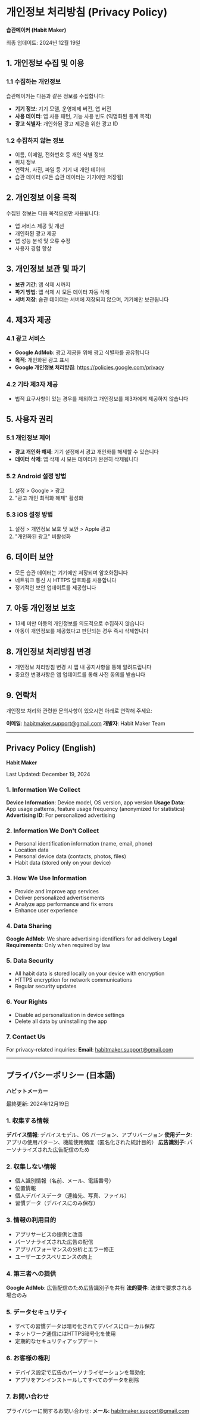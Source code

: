 # 개인정보 처리방침 (Privacy Policy)

**습관메이커 (Habit Maker)**

최종 업데이트: 2024년 12월 19일

## 1. 개인정보 수집 및 이용

### 1.1 수집하는 개인정보
습관메이커는 다음과 같은 정보를 수집합니다:
- **기기 정보**: 기기 모델, 운영체제 버전, 앱 버전
- **사용 데이터**: 앱 사용 패턴, 기능 사용 빈도 (익명화된 통계 목적)
- **광고 식별자**: 개인화된 광고 제공을 위한 광고 ID

### 1.2 수집하지 않는 정보
- 이름, 이메일, 전화번호 등 개인 식별 정보
- 위치 정보
- 연락처, 사진, 파일 등 기기 내 개인 데이터
- 습관 데이터 (모든 습관 데이터는 기기에만 저장됨)

## 2. 개인정보 이용 목적

수집된 정보는 다음 목적으로만 사용됩니다:
- 앱 서비스 제공 및 개선
- 개인화된 광고 제공
- 앱 성능 분석 및 오류 수정
- 사용자 경험 향상

## 3. 개인정보 보관 및 파기

- **보관 기간**: 앱 삭제 시까지
- **파기 방법**: 앱 삭제 시 모든 데이터 자동 삭제
- **서버 저장**: 습관 데이터는 서버에 저장되지 않으며, 기기에만 보관됩니다

## 4. 제3자 제공

### 4.1 광고 서비스
- **Google AdMob**: 광고 제공을 위해 광고 식별자를 공유합니다
- **목적**: 개인화된 광고 표시
- **Google 개인정보 처리방침**: https://policies.google.com/privacy

### 4.2 기타 제3자 제공
- 법적 요구사항이 있는 경우를 제외하고 개인정보를 제3자에게 제공하지 않습니다

## 5. 사용자 권리

### 5.1 개인정보 제어
- **광고 개인화 해제**: 기기 설정에서 광고 개인화를 해제할 수 있습니다
- **데이터 삭제**: 앱 삭제 시 모든 데이터가 완전히 삭제됩니다

### 5.2 Android 설정 방법
1. 설정 > Google > 광고
2. "광고 개인 최적화 해제" 활성화

### 5.3 iOS 설정 방법
1. 설정 > 개인정보 보호 및 보안 > Apple 광고
2. "개인화된 광고" 비활성화

## 6. 데이터 보안

- 모든 습관 데이터는 기기에만 저장되며 암호화됩니다
- 네트워크 통신 시 HTTPS 암호화를 사용합니다
- 정기적인 보안 업데이트를 제공합니다

## 7. 아동 개인정보 보호

- 13세 미만 아동의 개인정보를 의도적으로 수집하지 않습니다
- 아동이 개인정보를 제공했다고 판단되는 경우 즉시 삭제합니다

## 8. 개인정보 처리방침 변경

- 개인정보 처리방침 변경 시 앱 내 공지사항을 통해 알려드립니다
- 중요한 변경사항은 앱 업데이트를 통해 사전 동의를 받습니다

## 9. 연락처

개인정보 처리와 관련한 문의사항이 있으시면 아래로 연락해 주세요:

**이메일**: habitmaker.support@gmail.com
**개발자**: Habit Maker Team

---

## Privacy Policy (English)

**Habit Maker**

Last Updated: December 19, 2024

### 1. Information We Collect

**Device Information**: Device model, OS version, app version
**Usage Data**: App usage patterns, feature usage frequency (anonymized for statistics)
**Advertising ID**: For personalized advertising

### 2. Information We Don't Collect

- Personal identification information (name, email, phone)
- Location data
- Personal device data (contacts, photos, files)
- Habit data (stored only on your device)

### 3. How We Use Information

- Provide and improve app services
- Deliver personalized advertisements
- Analyze app performance and fix errors
- Enhance user experience

### 4. Data Sharing

**Google AdMob**: We share advertising identifiers for ad delivery
**Legal Requirements**: Only when required by law

### 5. Data Security

- All habit data is stored locally on your device with encryption
- HTTPS encryption for network communications
- Regular security updates

### 6. Your Rights

- Disable ad personalization in device settings
- Delete all data by uninstalling the app

### 7. Contact Us

For privacy-related inquiries:
**Email**: habitmaker.support@gmail.com

---

## プライバシーポリシー (日本語)

**ハビットメーカー**

最終更新: 2024年12月19日

### 1. 収集する情報

**デバイス情報**: デバイスモデル、OS バージョン、アプリバージョン
**使用データ**: アプリの使用パターン、機能使用頻度（匿名化された統計目的）
**広告識別子**: パーソナライズされた広告配信のため

### 2. 収集しない情報

- 個人識別情報（名前、メール、電話番号）
- 位置情報
- 個人デバイスデータ（連絡先、写真、ファイル）
- 習慣データ（デバイスにのみ保存）

### 3. 情報の利用目的

- アプリサービスの提供と改善
- パーソナライズされた広告の配信
- アプリパフォーマンスの分析とエラー修正
- ユーザーエクスペリエンスの向上

### 4. 第三者への提供

**Google AdMob**: 広告配信のため広告識別子を共有
**法的要件**: 法律で要求される場合のみ

### 5. データセキュリティ

- すべての習慣データは暗号化されてデバイスにローカル保存
- ネットワーク通信にはHTTPS暗号化を使用
- 定期的なセキュリティアップデート

### 6. お客様の権利

- デバイス設定で広告のパーソナライゼーションを無効化
- アプリをアンインストールしてすべてのデータを削除

### 7. お問い合わせ

プライバシーに関するお問い合わせ:
**メール**: habitmaker.support@gmail.com 